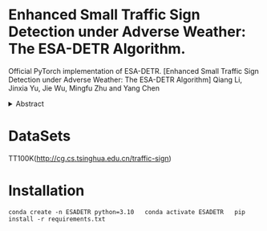 # Enhanced Small Traffic Sign Detection under Adverse Weather: The ESA-DETR Algorithm.
Official PyTorch implementation of ESA-DETR.
[Enhanced Small Traffic Sign Detection under Adverse Weather: The ESA-DETR Algorithm] Qiang Li, Jinxia Yu, Jie Wu, Mingfu Zhu and Yang Chen

<details>
  <summary>Abstract</summary>
  Under adverse weather conditions, detecting small traffic signs accurately is crucial for autonomous driving safety. This paper introduces ESA-DETR, an optimized algorithm designed to enhance detection accuracy and reliability. Leveraging an edge fusion block for boundary structure perception, a structure-enhanced feature fusion module for efficient multi-level feature integration, and an adaptive sparse feature interaction module for practical information focus, ESA-DETR achieves significant improvements. Experimental results on the TT100K and CCTSDB datasets demonstrate a mAP\(_{50}\)  increase of 2.4\% and 1.7\%, respectively, compared to baseline algorithms, with a 27\% reduction in model parameters and a 15\% decrease in computational load. These findings underscore the potential of ESA-DETR in real-world autonomous driving applications.
</details>

# DataSets
TT100K(http://cg.cs.tsinghua.edu.cn/traffic-sign)

# Installation

`conda create -n ESADETR python=3.10  
conda activate ESADETR  
pip install -r requirements.txt`
